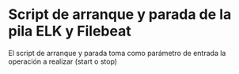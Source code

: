 # Script de arranque y parada de la pila ELK y Filebeat
El script de arranque y parada toma como parámetro de entrada la operación a realizar (start o stop)
